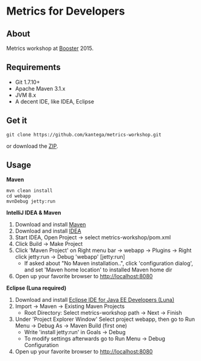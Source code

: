 # Metrics for Developers #

## About ##

Metrics workshop at [Booster](http://www.boosterconf.no/) 2015.

## Requirements ##

* Git 1.7.10+
* Apache Maven 3.1.x
* JVM 8.x
* A decent IDE, like IDEA, Eclipse

## Get it ##

    git clone https://github.com/kantega/metrics-workshop.git

or download the [ZIP](https://github.com/kantega/metrics-workshop/archive/master.zip).

## Usage ##

__Maven__

    mvn clean install
    cd webapp
    mvnDebug jetty:run

__IntelliJ IDEA & Maven__

1. Download and install [Maven](https://maven.apache.org/download.html)
2. Download and install [IDEA](https://www.jetbrains.com/idea/download)
3. Start IDEA, Open Project -> select metrics-workshop/pom.xml
4. Click Build -> Make Project
5. Click 'Maven Project' on Right menu bar -> webapp -> Plugins -> Right click jetty:run -> Debug 'webapp' \[jetty:run\]
    * If asked about "No Maven installation..", click 'configuration dialog', and set 'Maven home location' to installed Maven home dir
6. Open up your favorite browser to [http://localhost:8080](http://localhost:8080)

__Eclipse (Luna required)__

1. Download and install [Eclipse IDE for Java EE Developers (Luna)](https://eclipse.org/downloads/packages/eclipse-ide-java-ee-developers/lunar)
2. Import -> Maven -> Existing Maven Projects
    * Root Directory: Select metrics-workshop path -> Next -> Finish
3. Under 'Project Explorer Window' Select project webapp, then go to Run Menu -> Debug As -> Maven Build (first one)
    * Write 'install jetty:run' in Goals -> Debug
    * To modify settings afterwards go to Run Menu -> Debug Configuration
4. Open up your favorite browser to [http://localhost:8080](http://localhost:8080)
